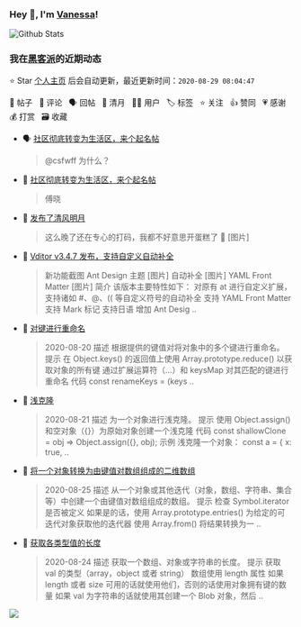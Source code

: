 ### Hey 👋, I'm [Vanessa](http://vanessa.b3log.org/)!

![Github Stats](https://github-readme-stats.vercel.app/api?username=Vanessa219&show_icons=true)

<!--events start -->

### 我在[黑客派](https://hacpai.com)的近期动态

⭐️ Star [个人主页](https://github.com/Vanessa219/Vanessa219) 后会自动更新，最近更新时间：`2020-08-29 08:04:47`

📝 帖子 &nbsp; 💬 评论 &nbsp; 🗣 回帖 &nbsp; 🌙 清月 &nbsp; 👨‍💻 用户 &nbsp; 🏷️ 标签 &nbsp; ⭐️ 关注 &nbsp; 👍 赞同 &nbsp; 💗 感谢 &nbsp; 💰 打赏 &nbsp; 🗃 收藏

* 🗣 [社区彻底转变为生活区，来个起名帖](https://hacpai.com/article/1598431012111/comment/1598602896347#comments)

  > @csfwff 为什么？
* 💬 [社区彻底转变为生活区，来个起名帖](https://hacpai.com/article/1598431012111/comment/1598602896347#comments)

  > 傅晓
* 🌙 [发布了清风明月](https://hacpai.com/member/Vanessa/breezemoons/1598370562888)

  > 这么晚了还在专心的打码，我都不好意思开蛋糕了 🎂 [图片]
* 📝 [Vditor v3.4.7 发布，支持自定义自动补全](https://hacpai.com/article/1598366555458)

  > 新功能截图 Ant Design 主题 [图片] 自动补全 [图片] YAML Front Matter [图片] 简介 该版本主要特性如下： 对原有 at 进行自定义扩展，支持诸如 #、@、(( 等自定义符号的自动补全 支持 YAML Front Matter 支持 Mark 标记 支持日语 增加 Ant Desig ..
* 📝 [对键进行重命名](https://hacpai.com/article/1598339683043)

  > 2020-08-20 描述 根据提供的键值对将对象中的多个键进行重命名。 提示 在 Object.keys() 的返回值上使用 Array.prototype.reduce() 以获取对象的所有键 通过扩展运算符（...）和 keysMap 对其匹配的键进行重命名 代码 const renameKeys = (keys ..
* 📝 [浅克隆](https://hacpai.com/article/1598337646623)

  > 2020-08-21 描述 为一个对象进行浅克隆。 提示 使用 Object.assign() 和空对象（{}）为原始对象创建一个浅克隆 代码 const shallowClone = obj =&gt; Object.assign({}, obj); 示例 浅克隆一个对象： const a = { x: true,  ..
* 📝 [将一个对象转换为由键值对数组组成的二维数组](https://hacpai.com/article/1598329328128)

  > 2020-08-25 描述 从一个对象或其他迭代（对象，数组、字符串、集合等）中创建一个由键值对数组组成的数组。 提示 检查 Symbol.iterator 是否被定义 如果是的话，使用 Array.prototype.entries() 为给定的可迭代对象获取他的迭代器 使用 Array.from() 将结果转换为一 ..
* 📝 [获取各类型值的长度](https://hacpai.com/article/1598328307459)

  > 2020-08-24 描述 获取一个数组、对象或字符串的长度。 提示 获取 val 的类型（array，object 或者 string） 数组使用 length 属性 如果 length 或者 size 可用的话就使用他们，否则的话使用对象拥有键的数量 如果 val 为字符串的话就使用其创建一个 Blob 对象，然后 ..


<!--events end -->

<a title="Hits" target="_blank" href="https://github.com/Vanessa219/Vanessa219"><img src="https://hits.b3log.org/Vanessa219/Vanessa219.svg"></a>

